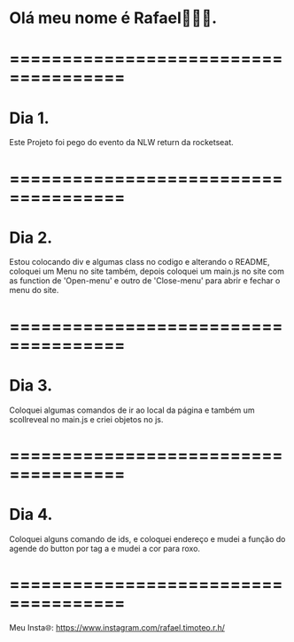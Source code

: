 # Olá meu nome é Rafael👋👋👋.

# ===================================== 

# Dia 1.
Este Projeto foi pego do evento da NLW return da rocketseat.

# =====================================

# Dia 2.
Estou colocando div e algumas class no codigo e alterando o README, coloquei um Menu no site também, depois coloquei um main.js no site com as function de 'Open-menu' e outro de 'Close-menu' para abrir e fechar o menu do site.

# =====================================

# Dia 3.
Coloquei algumas comandos de ir ao local da página e também um scollreveal no main.js e criei objetos no js.

# =====================================

# Dia 4.
Coloquei alguns comando de ids, e coloquei endereço e mudei a função do agende do button por tag a e mudei a cor para roxo.

# =====================================

Meu Insta🌐: https://www.instagram.com/rafael.timoteo.r.h/
